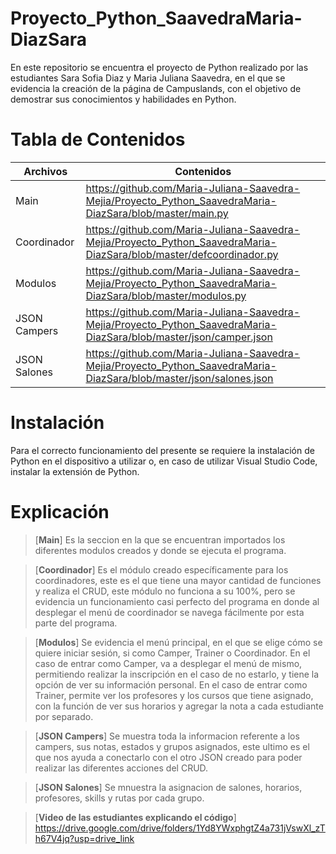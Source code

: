 # **Proyecto_Python_SaavedraMaria-DiazSara**

En este repositorio se encuentra el proyecto de Python realizado por las estudiantes Sara Sofia Diaz y Maria Juliana Saavedra, en el que se evidencia la creación de la página de Campuslands, con el objetivo de demostrar sus conocimientos y habilidades en Python.

# **Tabla de Contenidos**

| Archivos | Contenidos |
|--|--|
| Main |https://github.com/Maria-Juliana-Saavedra-Mejia/Proyecto_Python_SaavedraMaria-DiazSara/blob/master/main.py |
| Coordinador | https://github.com/Maria-Juliana-Saavedra-Mejia/Proyecto_Python_SaavedraMaria-DiazSara/blob/master/defcoordinador.py |
| Modulos | https://github.com/Maria-Juliana-Saavedra-Mejia/Proyecto_Python_SaavedraMaria-DiazSara/blob/master/modulos.py|
| JSON Campers  | https://github.com/Maria-Juliana-Saavedra-Mejia/Proyecto_Python_SaavedraMaria-DiazSara/blob/master/json/camper.json |
| JSON Salones | https://github.com/Maria-Juliana-Saavedra-Mejia/Proyecto_Python_SaavedraMaria-DiazSara/blob/master/json/salones.json |


# **Instalación**

Para el correcto funcionamiento del presente se requiere la instalación de Python en el dispositivo a utilizar o, en caso de utilizar Visual Studio Code, instalar la extensión de Python. 

# **Explicación**

> [**Main**]
Es la seccion en la que se encuentran importados los diferentes modulos creados y donde se ejecuta el programa.

> [**Coordinador**]
Es el módulo creado específicamente para los coordinadores, este es el que tiene una mayor cantidad de funciones y realiza el CRUD, este módulo no funciona a su 100%, pero se evidencia un funcionamiento casi perfecto del programa en donde al desplegar el menú de coordinador se navega fácilmente por esta parte del programa. 

> [**Modulos**]
Se evidencia el menú principal, en el que se elige cómo se quiere iniciar sesión, si como Camper, Trainer o Coordinador. En el caso de entrar como Camper, va a desplegar el menú de mismo, permitiendo realizar la inscripción en el caso de no estarlo, y tiene la opción de ver su información personal. En el caso de entrar como Trainer, permite ver los profesores y los cursos que tiene asignado, con la función de ver sus horarios y agregar la nota a cada estudiante por separado. 

> [**JSON Campers**]
Se muestra toda la informacion referente a los campers, sus notas, estados y grupos asignados, este ultimo es el que nos ayuda a conectarlo con el otro JSON creado para poder realizar las diferentes acciones del CRUD. 


> [**JSON Salones**]
Se mnuestra la asignacion de salones, horarios, profesores, skills y rutas por cada grupo.

> [**Video de las estudiantes explicando el código**]
https://drive.google.com/drive/folders/1Yd8YWxphgtZ4a731jVswXl_zTh67V4jq?usp=drive_link
